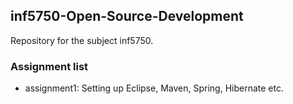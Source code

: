 ## inf5750-Open-Source-Development
Repository for the subject inf5750.

### Assignment list
- assignment1: Setting up Eclipse, Maven, Spring, Hibernate etc.